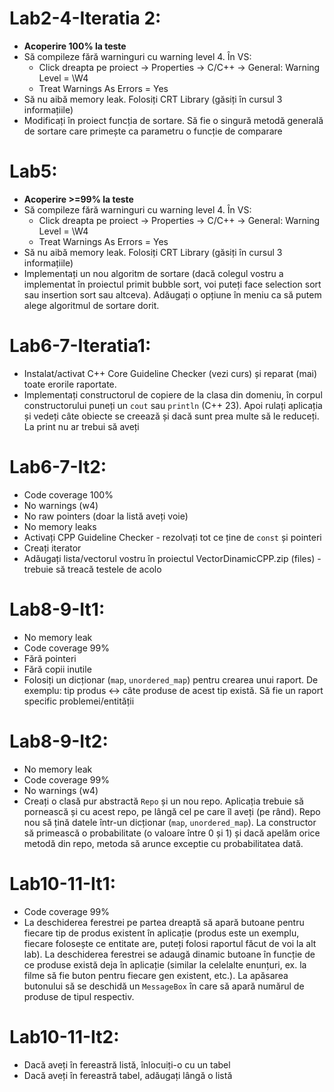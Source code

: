 # Lab2-4-Iteratia 2:
- **Acoperire 100% la teste**
- Să compileze fără warninguri cu warning level 4. În VS: 
  - Click dreapta pe proiect -> Properties -> C/C++ -> General: Warning Level = \W4
  - Treat Warnings As Errors = Yes
- Să nu aibă memory leak. Folosiți CRT Library (găsiți în cursul 3 informațiile)
- Modificați în proiect funcția de sortare. Să fie o singură metodă generală de sortare care primește ca parametru o funcție de comparare

# Lab5:
- **Acoperire >=99% la teste**
- Să compileze fără warninguri cu warning level 4. În VS: 
  - Click dreapta pe proiect -> Properties -> C/C++ -> General: Warning Level = \W4
  - Treat Warnings As Errors = Yes
- Să nu aibă memory leak. Folosiți CRT Library (găsiți în cursul 3 informațiile)
- Implementați un nou algoritm de sortare (dacă colegul vostru a implementat în proiectul primit bubble sort, voi puteți face selection sort sau insertion sort sau altceva). Adăugați o opțiune în meniu ca să putem alege algoritmul de sortare dorit.

# Lab6-7-Iteratia1:
- Instalat/activat C++ Core Guideline Checker (vezi curs) și reparat (mai) toate erorile raportate.
- Implementați constructorul de copiere de la clasa din domeniu, în corpul constructorului puneți un `cout` sau `println` (C++ 23). Apoi rulați aplicația și vedeți câte obiecte se creează și dacă sunt prea multe să le reduceți. La print nu ar trebui să aveți

# Lab6-7-It2:
- Code coverage 100%
- No warnings (w4)
- No raw pointers (doar la listă aveți voie)
- No memory leaks
- Activați CPP Guideline Checker - rezolvați tot ce ține de `const` și pointeri
- Creați iterator
- Adăugați lista/vectorul vostru în proiectul VectorDinamicCPP.zip (files) - trebuie să treacă testele de acolo

# Lab8-9-It1:
- No memory leak
- Code coverage 99%
- Fără pointeri
- Fără copii inutile
- Folosiți un dicționar (`map`, `unordered_map`) pentru crearea unui raport. De exemplu: tip produs <-> câte produse de acest tip există. Să fie un raport specific problemei/entității

# Lab8-9-It2:
- No memory leak
- Code coverage 99%
- No warnings (w4)
- Creați o clasă pur abstractă `Repo` și un nou repo. Aplicația trebuie să pornească și cu acest repo, pe lângă cel pe care îl aveți (pe rând). Repo nou să țină datele într-un dicționar (`map`, `unordered_map`). La constructor să primească o probabilitate (o valoare între 0 și 1) și dacă apelăm orice metodă din repo, metoda să arunce exceptie cu probabilitatea dată.

# Lab10-11-It1:
- Code coverage 99%
- La deschiderea ferestrei pe partea dreaptă să apară butoane pentru fiecare tip de produs existent în aplicație (produs este un exemplu, fiecare folosește ce entitate are, puteți folosi raportul făcut de voi la alt lab). La deschiderea ferestrei se adaugă dinamic butoane în funcție de ce produse există deja în aplicație (similar la celelalte enunțuri, ex. la filme să fie buton pentru fiecare gen existent, etc.). La apăsarea butonului să se deschidă un `MessageBox` în care să apară numărul de produse de tipul respectiv.

# Lab10-11-It2:
- Dacă aveți în fereastră listă, înlocuiți-o cu un tabel
- Dacă aveți în fereastră tabel, adăugați lângă o listă
